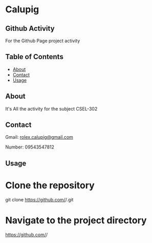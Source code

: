 # Calupig

## Github Activity 

For the Github Page project activity

## Table of Contents

- [About](#about)
- [Contact](#contact)
- [Usage](#Usage)

## About

It's All the activity for the subject CSEL-302

## Contact
Gmail: rolex.calupig@gmail.com

Number: 09543547812

## Usage
# Clone the repository
git clone https://github.com/<Lorex>/<Calupig>.git

# Navigate to the project directory
https://github.com/<Lorexsu>/<calupig><tree><main><Calupig>




